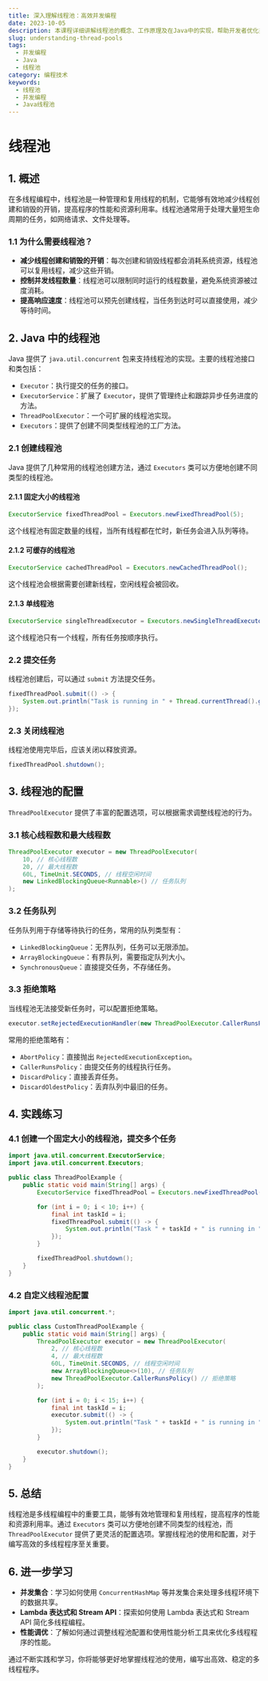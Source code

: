 ```yaml
---
title: 深入理解线程池：高效并发编程
date: 2023-10-05
description: 本课程详细讲解线程池的概念、工作原理及在Java中的实现，帮助开发者优化并发程序性能。
slug: understanding-thread-pools
tags:
  - 并发编程
  - Java
  - 线程池
category: 编程技术
keywords:
  - 线程池
  - 并发编程
  - Java线程池
---
```


# 线程池

## 1. 概述

在多线程编程中，线程池是一种管理和复用线程的机制，它能够有效地减少线程创建和销毁的开销，提高程序的性能和资源利用率。线程池通常用于处理大量短生命周期的任务，如网络请求、文件处理等。

### 1.1 为什么需要线程池？

- **减少线程创建和销毁的开销**：每次创建和销毁线程都会消耗系统资源，线程池可以复用线程，减少这些开销。
- **控制并发线程数量**：线程池可以限制同时运行的线程数量，避免系统资源被过度消耗。
- **提高响应速度**：线程池可以预先创建线程，当任务到达时可以直接使用，减少等待时间。

## 2. Java 中的线程池

Java 提供了 `java.util.concurrent` 包来支持线程池的实现。主要的线程池接口和类包括：

- `Executor`：执行提交的任务的接口。
- `ExecutorService`：扩展了 `Executor`，提供了管理终止和跟踪异步任务进度的方法。
- `ThreadPoolExecutor`：一个可扩展的线程池实现。
- `Executors`：提供了创建不同类型线程池的工厂方法。

### 2.1 创建线程池

Java 提供了几种常用的线程池创建方法，通过 `Executors` 类可以方便地创建不同类型的线程池。

#### 2.1.1 固定大小的线程池

```java
ExecutorService fixedThreadPool = Executors.newFixedThreadPool(5);
```

这个线程池有固定数量的线程，当所有线程都在忙时，新任务会进入队列等待。

#### 2.1.2 可缓存的线程池

```java
ExecutorService cachedThreadPool = Executors.newCachedThreadPool();
```

这个线程池会根据需要创建新线程，空闲线程会被回收。

#### 2.1.3 单线程池

```java
ExecutorService singleThreadExecutor = Executors.newSingleThreadExecutor();
```

这个线程池只有一个线程，所有任务按顺序执行。

### 2.2 提交任务

线程池创建后，可以通过 `submit` 方法提交任务。

```java
fixedThreadPool.submit(() -> {
    System.out.println("Task is running in " + Thread.currentThread().getName());
});
```

### 2.3 关闭线程池

线程池使用完毕后，应该关闭以释放资源。

```java
fixedThreadPool.shutdown();
```

## 3. 线程池的配置

`ThreadPoolExecutor` 提供了丰富的配置选项，可以根据需求调整线程池的行为。

### 3.1 核心线程数和最大线程数

```java
ThreadPoolExecutor executor = new ThreadPoolExecutor(
    10, // 核心线程数
    20, // 最大线程数
    60L, TimeUnit.SECONDS, // 线程空闲时间
    new LinkedBlockingQueue<Runnable>() // 任务队列
);
```

### 3.2 任务队列

任务队列用于存储等待执行的任务，常用的队列类型有：

- `LinkedBlockingQueue`：无界队列，任务可以无限添加。
- `ArrayBlockingQueue`：有界队列，需要指定队列大小。
- `SynchronousQueue`：直接提交任务，不存储任务。

### 3.3 拒绝策略

当线程池无法接受新任务时，可以配置拒绝策略。

```java
executor.setRejectedExecutionHandler(new ThreadPoolExecutor.CallerRunsPolicy());
```

常用的拒绝策略有：

- `AbortPolicy`：直接抛出 `RejectedExecutionException`。
- `CallerRunsPolicy`：由提交任务的线程执行任务。
- `DiscardPolicy`：直接丢弃任务。
- `DiscardOldestPolicy`：丢弃队列中最旧的任务。

## 4. 实践练习

### 4.1 创建一个固定大小的线程池，提交多个任务

```java
import java.util.concurrent.ExecutorService;
import java.util.concurrent.Executors;

public class ThreadPoolExample {
    public static void main(String[] args) {
        ExecutorService fixedThreadPool = Executors.newFixedThreadPool(3);

        for (int i = 0; i < 10; i++) {
            final int taskId = i;
            fixedThreadPool.submit(() -> {
                System.out.println("Task " + taskId + " is running in " + Thread.currentThread().getName());
            });
        }

        fixedThreadPool.shutdown();
    }
}
```

### 4.2 自定义线程池配置

```java
import java.util.concurrent.*;

public class CustomThreadPoolExample {
    public static void main(String[] args) {
        ThreadPoolExecutor executor = new ThreadPoolExecutor(
            2, // 核心线程数
            4, // 最大线程数
            60L, TimeUnit.SECONDS, // 线程空闲时间
            new ArrayBlockingQueue<>(10), // 任务队列
            new ThreadPoolExecutor.CallerRunsPolicy() // 拒绝策略
        );

        for (int i = 0; i < 15; i++) {
            final int taskId = i;
            executor.submit(() -> {
                System.out.println("Task " + taskId + " is running in " + Thread.currentThread().getName());
            });
        }

        executor.shutdown();
    }
}
```

## 5. 总结

线程池是多线程编程中的重要工具，能够有效地管理和复用线程，提高程序的性能和资源利用率。通过 `Executors` 类可以方便地创建不同类型的线程池，而 `ThreadPoolExecutor` 提供了更灵活的配置选项。掌握线程池的使用和配置，对于编写高效的多线程程序至关重要。

## 6. 进一步学习

- **并发集合**：学习如何使用 `ConcurrentHashMap` 等并发集合来处理多线程环境下的数据共享。
- **Lambda 表达式和 Stream API**：探索如何使用 Lambda 表达式和 Stream API 简化多线程编程。
- **性能调优**：了解如何通过调整线程池配置和使用性能分析工具来优化多线程程序的性能。

通过不断实践和学习，你将能够更好地掌握线程池的使用，编写出高效、稳定的多线程程序。